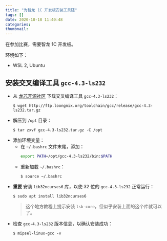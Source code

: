 ```yaml
---
title: "为智龙 1C 开发板安装工具链"
tags: []
date: 2020-10-18 11:40:48
categories:
thumbnail:
---
```


在参加比赛，需要智龙 1C 开发板。

环境如下：
* WSL 2, Ubuntu

## 安装交叉编译工具 `gcc-4.3-ls232`

* 从 [龙芯开源社区](http://www.loongnix.org/index.php/Cross-compile) 下载交叉编译工具 `gcc-4.3-ls232`：
  ```shell
  $ wget http://ftp.loongnix.org/toolchain/gcc/release/gcc-4.3-ls232.tar.gz
  ```
* 解压到 `/opt` 目录：
  ```shell
  $ tar zxvf gcc-4.3-ls232.tar.gz -C /opt
  ```
* 添加环境变量：
  * 在 `~/.bashrc` 文件末尾，添加：
    ```bash
    export PATH=/opt/gcc-4.3-ls232/bin:$PATH
    ```
  * 重新加载 `~/.bashrc`：
    ```shell
    $ source ~/.bashrc
    ```
* **重要** 安装 `lib32ncurses6` 库，以使 32 位的 `gcc-4.3-ls232` 正常运行：
  ```shell
  $ sudo apt install lib32ncurses6
  ```
  > 这个地方教程上提示安装 `lsb-core`，但似乎安装上面的这个库就可以了。
* 检查 `gcc-4.3-ls232` 版本信息，以确认安装成功：
  ```shell
  $ mipsel-linux-gcc -v
  ```